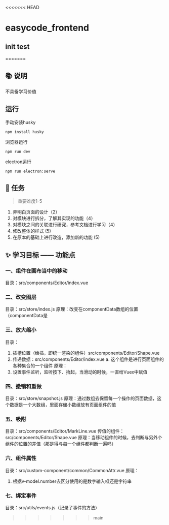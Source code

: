 <<<<<<< HEAD
# easycode_frontend
## init test
=======
## 📚 说明

不具备学习价值


## 运行

手动安装husky

`npm install husky`

浏览器运行

`npm run dev`

electron运行

`npm run electron:serve`

## 💼 任务

> 重要难度1-5
1. 弄明白页面的设计（2）
2. 对模块进行拆分，了解其实现的功能（4）
3. 对模块之间的关联进行研究，参考文档进行学习（4）
4. 修改整体的样式 (5)
5. 在原本的基础上进行改造，添加新的功能 (5)

## ✨ 学习目标 —— 功能点
### 一、组件在画布当中的移动
目录：src/components/Editor/index.vue

### 二、改变图层
目录：src/store/index.js
原理：改变在componentData数组的位置（componentData是

### 三、放大缩小
目录：
1. 插槽位置（给插，即统一渲染的组件）src/components/Editor/Shape.vue
2. 传递数据：src/components/Editor/index.vue
  a. 这个组件是进行页面组件的各种集合的一个组件
原理：
1. 设置事件监听，监听按下、抬起，当滑动的时候，一直给Vuex中赋值

### 四、撤销和重做
目录：src/store/snapshot.js
原理：通过数组去保留每一个操作的页面数据，这个数据是一个大数组，里面存储小数组放有页面组件的值

### 五、吸附
目录：src/components/Editor/MarkLine.vue
传值的组件：src/components/Editor/Shape.vue
原理：当移动组件的时候，去判断与另外个组件的位置的差值（那是得与每一个组件都判断一遍吗）

### 六、组件属性
目录：src/custom-component/common/CommonAttr.vue
原理：
1. 根据v-model.number去区分使用的是数字输入框还是字符串

### 七、绑定事件
目录：src/utils/events.js（记录了事件的方法）
>>>>>>> main
